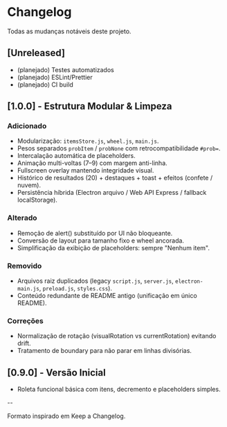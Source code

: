 # Changelog

Todas as mudanças notáveis deste projeto.

## [Unreleased]
- (planejado) Testes automatizados
- (planejado) ESLint/Prettier
- (planejado) CI build

## [1.0.0] - Estrutura Modular & Limpeza
### Adicionado
- Modularização: `itemsStore.js`, `wheel.js`, `main.js`.
- Pesos separados `probItem` / `probNone` com retrocompatibilidade `#prob=`.
- Intercalação automática de placeholders.
- Animação multi-voltas (7–9) com margem anti-linha.
- Fullscreen overlay mantendo integridade visual.
- Histórico de resultados (20) + destaques + toast + efeitos (confete / nuvem).
- Persistência híbrida (Electron arquivo / Web API Express / fallback localStorage).

### Alterado
- Remoção de alert() substituído por UI não bloqueante.
- Conversão de layout para tamanho fixo e wheel ancorada.
- Simplificação da exibição de placeholders: sempre "Nenhum item".

### Removido
- Arquivos raiz duplicados (legacy `script.js`, `server.js`, `electron-main.js`, `preload.js`, `styles.css`).
- Conteúdo redundante de README antigo (unificação em único README).

### Correções
- Normalização de rotação (visualRotation vs currentRotation) evitando drift.
- Tratamento de boundary para não parar em linhas divisórias.

## [0.9.0] - Versão Inicial
- Roleta funcional básica com itens, decremento e placeholders simples.

--

Formato inspirado em Keep a Changelog.